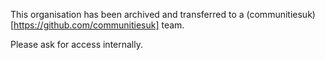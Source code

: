 This organisation has been archived and transferred to a (communitiesuk)[https://github.com/communitiesuk] team. 

Please ask for access internally.
